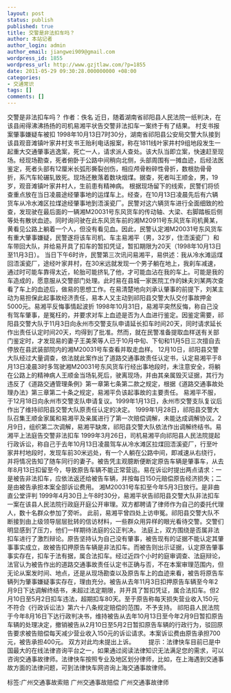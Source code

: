 ```yaml
---
layout: post
status: publish
published: true
title: 交警是非法扣车吗？
author: 本站记者
author_login: admin
author_email: jiangwei909@gmail.com
wordpress_id: 1855
wordpress_url: http://www.gzjtlaw.com/?p=1855
date: 2011-05-29 09:30:28.000000000 +08:00
categories:
- 交通常识
tags: []
comments: []
---
```

交警是非法扣车吗？ 作者：佚名 近日，随着湖南省祁阳县人民法院一纸判决，在该县闹得沸沸扬扬的司机易湘平状告交警非法扣车一案终于有了结果。 村支书报案肇事嫌疑车被扣 1998年10月13日7时30分，湖南省祁阳县公安局交警大队接到该县观音滩镇叶家井村支书王贻利电话报案，称在1811线叶家井村9组地段发生一起重大交通肇事逃逸案，死亡一人，请求派人查处。该大队当即立案，快速赶至现场。经现场勘查，死者俯卧于公路中间稍向北侧，头部周围有一摊血迹，后经法医鉴定，死者头部有12厘米长弧形撕裂创伤，相应颅骨粉碎性骨折，数根肋骨骨折，系汽车轮碾轧致死。现场还散落着数块烟煤。据查，死者叫王顺金，男，19岁，观音滩镇叶家井村人，生前患有精神病。 根据现场留下的线索，民警们将侦查重点放在当日凌晨途经肇事地的运煤车上。经查，在10月13日凌晨先后有六辆货车从冷水滩区拉煤途经肇事地到浯溪瓷厂。民警对这六辆货车进行全面细致的检查，发现驶在最后面的一辆湘M20031号东风货车的传动轴、大梁、右脚踏板后侧等处有散状血迹。同时询问驶在此东风货车前的湘M20911号东风货车司机黄某，黄看见公路上躺着一个人，但没有看见血。因此，民警认定湘M20031号东风货车有重大肇事嫌疑，民警遂将该车司机、车主易湘平（男，32岁，住浯溪瓷厂）和车带回大队，并给易开具了扣车的暂扣凭证，暂扣期限为20天（1998年10月13日至11月3日）。 当日下午6时许，民警第三次讯问易湘平，易供述：我从冷水滩运煤回浯溪瓷厂，途经叶家井村，在30米远就发现一个男子躺在地上，我刹车减速，通过时可能车靠得太近，轮胎可能挤轧了他，才可能血沾在我的车上。可能是我的车造成的，愿意服从交警部门处理。此时易在县城一家医院工作的妹夫刘某两次查看了车上的血迹后，做易的思想工作。在易清楚地向刘承认肇事的前提下，刘某主动为易担保此起事故经济责任，易本人又主动到祁阳县交警大队交付事故押金5000元。易湘平反悔事情起波折 1998年10月31日，易湘平突然反悔，称自己没有驾车肇事，是冤枉的，并要求对车上血迹是否为人血进行鉴定。因鉴定需要，祁阳县交警大队于11月3日向永州市交警支队申请延长扣车时间20天，同时请求延长作出责任认定时间20天，均得到了批准。然而，就在民警准备提取血样送有关部门鉴定时，才发现易的妻子王美荣等人已于10月中旬、下旬和11月5日三次擅自去停放在县武装部院内的湘M20031号车查看并取走血样。 12月10日，祁阳县交警大队经过大量调查，依法就此案作出了道路交通事故责任认定书，认定易湘平于8月13日凌晨3时多驾驶湘M20031号东风货车行经出事地段时，未注意安全，将躺在公路上的精神病人王顺金当场轧死后，驶离现场，并由其亲属毁灭证据，其行为违反了《道路交通管理条例》第一章第七条第二款之规定，根据《道路交通事故处理办法》第三章第二十条之规定，易湘平负该起事故的主要责任。 易湘平不服，于12月18日向永州市交警支队申请复议。1999年1月13日，永州市交警支队复议后作出了维持祁阳县交警大队原责任认定的决定。 1999年1月28日，祁阳县交警大队召集王顺金家属和易湘平及亲属进行了第一次赔偿调解，未能达成调解协议。2月9日，组织第二次调解，易湘平缺席，祁阳县交警大队依法作出调解终结书。易湘平上法庭告交警非法扣车 1999年3月26日，司机易湘平向祁阳县人民法院提起行政诉讼，称自己于去年10月13日凌晨驾车从冷水滩区拉煤回浯溪瓷厂，行至叶家井村地段时，发现车前30米远处，有一个人躺在公路中间，即减速从右绕行，并将情况告知了随车同行的妻子。被告凭主观臆断便断定原告车辆是肇事车，从去年8月13日扣留至今，导致原告车辆不能正常营运。易在诉讼时提出两点请求：一是被告非法扣车，应依法返还给被告车辆，并按每日150元赔偿原告经济损失；二是由被告承担本案全部诉讼费用。 湘M20031号车扣至今年5月3日放行。是非曲直公堂评判 1999年4月30日上午8时30分，易湘平状告祁阳县交警大队非法扣车一案在该县人民法院行政庭开庭公开审理。双方都聘请了律师作为自己的委托代理人，数十名群众参加了旁听。 此前，易湘平曾四处上访申冤。祁阳县交警大队不断接到由上级领导层层批转的信访材料，一些群众用异样的眼光看待交警。交警们明显感到了压力，他们一样期待法庭的公正判决。 法庭上，双方围绕是否属非法扣车进行了激烈辩论。原告坚持认为自己没有肇事，被告现有的证据不能认定其肇事事实成立，故被告扣押原告车辆是非法扣车。而被告则出示证据，认定原告肇事事实存在，扣车于法有据，属合法扣车。经过近四个小时的庭审调查、法庭辩论，法官认为被告作出的道路交通事故责任认定书正确与否，不在本案审理范围内，但无论从案发时间、地点，还是从现场勘查以及原告车上的血迹来看，被告将原告车辆列为肇事嫌疑事实存在，理由充分。被告从去年11月3日扣押原告车辆至今年2月9日下达调解终结书，未超过法定期限，并开具了暂扣凭证，属合法扣车。但2月10日至5月2日扣车违法，超期扣车80天。至于原告称每天损失营业收入150元不符合《行政诉讼法》第六十八条规定赔偿的范围，不予支持。 祁阳县人民法院于今年8月16日下达行政判决书，维持被告从去年10月13日至今年2月9日暂扣原告车辆的处理决定，撤销被告从2月10日至5月2日暂扣原告车辆的行政行为，驳回原告要求被告赔偿每天减少营业收入150元的诉讼请求。本案诉讼费由原告承担700元，被告承担400元。 双方对此均未提出上诉。　　提示：法律快车目前已是中国最大的在线法律咨询平台之一，如果通过阅读法律知识无法满足您的需求，可以咨询交通事故律师。法律快车按照专业及地区划分律师，比如，在上海遇到交通事故方面的法律问题，可到法律快车网咨询上海交通事故律师。标签:广州交通事故索赔 广州交通事故赔偿 广州交通事故律师
